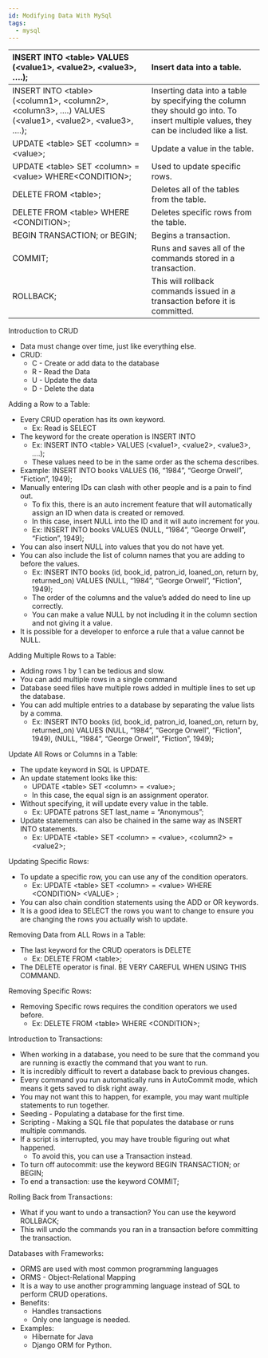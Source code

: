 ```yaml
---
id: Modifying Data With MySql
tags:
  - mysql
---
```


| INSERT INTO \<table\> VALUES (\<value1\>, \<value2\>, \<value3\>, ….); | Insert data into a table.  |
| :---- | :---- |
| INSERT INTO \<table\> (\<column1\>, \<column2\>, \<column3\>, ….) VALUES (\<value1\>, \<value2\>, \<value3\>, ….); | Inserting data into a table by specifying the column they should go into. To insert multiple values, they can be included like a list.  |
| UPDATE \<table\> SET \<column\> \= \<value\>; | Update a value in the table.  |
| UPDATE \<table\> SET \<column\> \= \<value\> WHERE\<CONDITION\>; | Used to update specific rows.  |
| DELETE FROM \<table\>; | Deletes all of the tables from the table. |
| DELETE FROM \<table\> WHERE \<CONDITION\>; | Deletes specific rows from the table.  |
| BEGIN TRANSACTION; or BEGIN; | Begins a transaction. |
| COMMIT; | Runs and saves all of the commands stored in a transaction.  |
| ROLLBACK; | This will rollback commands issued in a transaction before it is committed.  |

Introduction to CRUD

* Data must change over time, just like everything else.   
* CRUD:  
  * C \- Create or add data to the database  
  * R \- Read the Data  
  * U \- Update the data  
  * D \- Delete the data

Adding a Row to a Table:

* Every CRUD operation has its own keyword.  
  * Ex: Read is SELECT  
* The keyword for the create operation is INSERT INTO  
  * Ex: INSERT INTO \<table\> VALUES (\<value1\>, \<value2\>, \<value3\>, ….);  
  * These values need to be in the same order as the schema describes.   
* Example: INSERT INTO books VALUES (16, “1984”, “George Orwell”, “Fiction”, 1949);  
* Manually entering IDs can clash with other people and is a pain to find out.  
  * To fix this, there is an auto increment feature that will automatically assign an ID when data is created or removed.   
  * In this case, insert NULL into the ID and it will auto increment for you.  
  * Ex: INSERT INTO books VALUES (NULL, “1984”, “George Orwell”, “Fiction”, 1949);  
* You can also insert NULL into values that you do not have yet.   
* You can also include the list of column names that you are adding to before the values.  
  * Ex: INSERT INTO books (id, book\_id, patron\_id, loaned\_on, return by, returned\_on) VALUES (NULL, “1984”, “George Orwell”, “Fiction”, 1949);  
  * The order of the columns and the value’s added do need to line up correctly.   
  * You can make a value NULL by not including it in the column section and not giving it a value.   
* It is possible for a developer to enforce a rule that a value cannot be NULL.

Adding Multiple Rows to a Table:

* Adding rows 1 by 1 can be tedious and slow.   
* You can add multiple rows in a single command  
* Database seed files have multiple rows added in multiple lines to set up the database.  
* You can add multiple entries to a database by separating the value lists by a comma.   
  * Ex: INSERT INTO books (id, book\_id, patron\_id, loaned\_on, return by, returned\_on) VALUES (NULL, “1984”, “George Orwell”, “Fiction”, 1949), (NULL, “1984”, “George Orwell”, “Fiction”, 1949);

Update All Rows or Columns in a Table:

* The update keyword in SQL is UPDATE.  
* An update statement looks like this:  
  * UPDATE \<table\> SET \<column\> \= \<value\>;  
  * In this case, the equal sign is an assignment operator.   
* Without specifying, it will update every value in the table.  
  * Ex: UPDATE patrons SET last\_name \= “Anonymous”;  
* Update statements can also be chained in the same way as INSERT INTO statements.   
  * Ex: UPDATE \<table\> SET \<column\> \= \<value\>, \<column2\> \= \<value2\>;

Updating Specific Rows:

* To update a specific row, you can use any of the condition operators.   
  * Ex: UPDATE \<table\> SET \<column\> \= \<value\> WHERE \<CONDITION\> \<VALUE\> ;  
* You can also chain condition statements using the ADD or OR keywords.  
* It is a good idea to SELECT the rows you want to change to ensure you are changing the rows you actually wish to update.

Removing Data from ALL Rows in a Table:

* The last keyword for the CRUD operators is DELETE  
  * Ex: DELETE FROM \<table\>;  
* The DELETE operator is final. BE VERY CAREFUL WHEN USING THIS COMMAND.

Removing Specific Rows:

* Removing Specific rows requires the condition operators we used before.   
  * Ex: DELETE FROM \<table\> WHERE \<CONDITION\>;

Introduction to Transactions:

* When working in a database, you need to be sure that the command you are running is exactly the command that you want to run.   
* It is incredibly difficult to revert a database back to previous changes.   
* Every command you run automatically runs in AutoCommit mode, which means it gets saved to disk right away.  
* You may not want this to happen, for example, you may want multiple statements to run together.   
* Seeding \- Populating a database for the first time.  
* Scripting \- Making a SQL file that populates the database or runs multiple commands.  
* If a script is interrupted, you may have trouble figuring out what happened.   
  * To avoid this, you can use a Transaction instead.  
* To turn off autocommit: use the keyword BEGIN TRANSACTION; or BEGIN;  
* To end a transaction: use the keyword COMMIT;

Rolling Back from Transactions:

* What if you want to undo a transaction? You can use the keyword ROLLBACK;  
* This will undo the commands you ran in a transaction before committing the transaction. 

Databases with Frameworks:

* ORMS are used with most common programming languages  
* ORMS \- Object-Relational Mapping  
* It is a way to use another programming language instead of SQL to perform CRUD operations.  
* Benefits:  
  * Handles transactions  
  * Only one language is needed.  
* Examples:  
  * Hibernate for Java  
  * Django ORM for Python. 